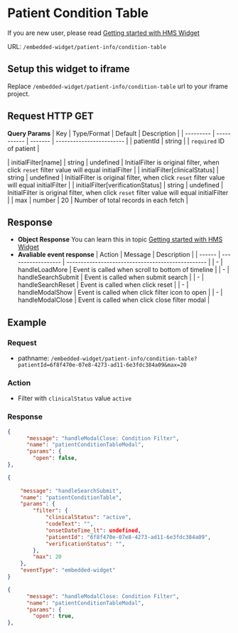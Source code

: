 # Patient Condition Table

If you are new user, please read [Getting started with HMS Widget](/embedded-widget?widget=get-started)


URL: `/embedded-widget/patient-info/condition-table`

## Setup this widget to iframe
Replace `/embedded-widget/patient-info/condition-table` url to your iframe project.

## Request HTTP GET

**Query Params**
| Key       | Type/Format | Default | Description              |
| --------- | ----------- | ------- | ------------------------ |
| patientId | string      |         | `required` ID of patient |

| initialFilter[name]               | string      | undefined | InitialFilter is original filter, when click `reset` filter value will equal initialFilter |
| initialFilter[clinicalStatus]     | string      | undefined | InitialFilter is original filter, when click `reset` filter value will equal initialFilter |
| initialFilter[verificationStatus] | string      | undefined | InitialFilter is original filter, when click `reset` filter value will equal initialFilter |
| max                               | number      | 20        | Number of total records in each fetch                                                      |

## Response
- **Object Response**
    You can learn this in topic [Getting started with HMS Widget](/embedded-widget?widget=get-started)
- **Avaliable event response**
   | Action | Message            | Description                                       |
   | ------ | ------------------ | ------------------------------------------------- |
   | -      | handleLoadMore     | Event is called when scroll to bottom of timeline |
   | -      | handleSearchSubmit | Event is called when submit search                |
   | -      | handleSearchReset  | Event is called when click reset                  |
   | -      | handleModalShow    | Event is called when click filter icon to open    |
   | -      | handleModalClose   | Event is called when click close filter modal     |

## Example

### Request
 - pathname: `/embedded-widget/patient-info/condition-table?patientId=6f8f470e-07e8-4273-ad11-6e3fdc384a09&max=20` 

### Action
 - Filter with `clinicalStatus` value `active`

### Response
```json
{
      "message": "handleModalClose: Condition Filter",
      "name": "patientConditionTableModal",
      "params": {
        "open": false,
},
```
```json
{
    
    "message": "handleSearchSubmit",
    "name": "patientConditionTable",
    "params": {
        "filter": {
            "clinicalStatus": "active",
            "codeText": "",
            "onsetDateTime_lt": undefined,
            "patientId": "6f8f470e-07e8-4273-ad11-6e3fdc384a09",
            "verificationStatus": "",
        },
        "max": 20
    },
    "eventType": "embedded-widget"
}
```
```json
{
      "message": "handleModalClose: Condition Filter",
      "name": "patientConditionTableModal",
      "params": {
        "open": true,
},
```
